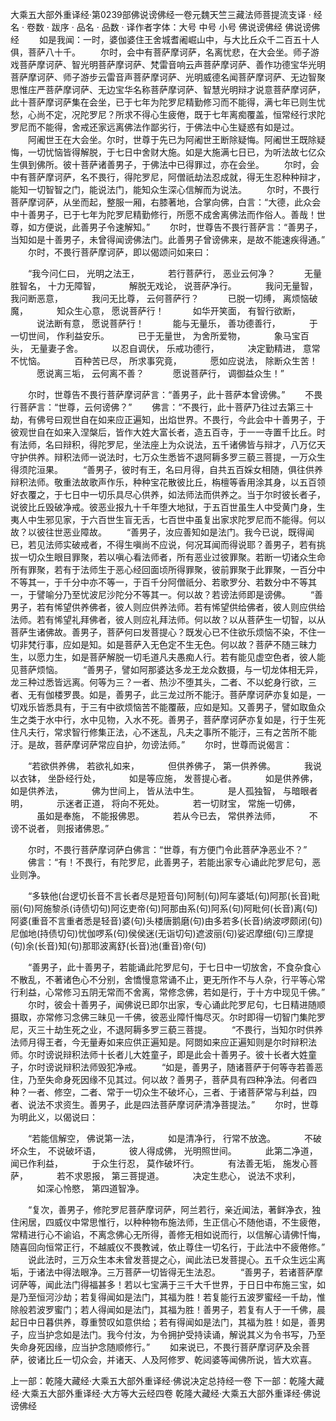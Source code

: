 大乘五大部外重译经·第0239部佛说谤佛经一卷元魏天竺三藏法师菩提流支译
· 经名 · 卷数 · 跋序
· 品名 · 品数 · 译作者字体：大号 中号 小号
佛说谤佛经
佛说谤佛经
　　如是我闻：一时，婆伽婆住王舍城耆阇崛山中，与大比丘众千二百五十人俱，菩萨八十千。
　　尔时，会中有菩萨摩诃萨，名离忧悲，在大会坐。师子游戏菩萨摩诃萨、智光明菩萨摩诃萨、梵雷音响云声菩萨摩诃萨、善作功德宝华光明菩萨摩诃萨、师子游步云雷音声菩萨摩诃萨、光明威德名闻菩萨摩诃萨、无边智聚思惟庄严菩萨摩诃萨、无边宝华名称菩萨摩诃萨、智慧光明辩才说意菩萨摩诃萨，此十菩萨摩诃萨集在会坐，已于七年为陀罗尼精勤修习而不能得，满七年已则生忧愁，心尚不定，况陀罗尼？所求不得心生疲倦，既于七年离痴覆盖，恒常经行求陀罗尼而不能得，舍戒还家远离佛法作鄙劣行，于佛法中心生疑惑有如是过。
　　阿阇世王在大会坐。尔时，世尊于先已为阿阇世王断除疑悔。阿阇世王既除疑悔，一切忧恼皆得解脱，于七日中舍财大施。如是大施满七日已，为听法故七亿众生俱到佛所。彼十菩萨诸善男子，于佛法中已得罪过，亦在会坐。
　　尔时，会中有菩萨摩诃萨，名不畏行，得陀罗尼，阿僧祇劫法忍成就，得无生忍种种辩才，能知一切智智之门，能说法门，能知众生深心信解而为说法。
　　尔时，不畏行菩萨摩诃萨，从坐而起，整服一厢，右膝著地，合掌向佛，白言：“大德，此众会中十善男子，已于七年为陀罗尼精勤修行，所愿不成舍离佛法而作俗人。善哉！世尊，如方便说，此善男子令速解知。”
　　尔时，世尊告不畏行菩萨言：“善男子，当知如是十善男子，未曾得闻谤佛法门。此善男子曾谤佛来，是故不能速疾得通。”
　　尔时，不畏行菩萨摩诃萨，即以偈颂问如来曰：

　　“我今问仁曰， 光明之法王，
　　　若行菩萨行， 恶业云何净？
　　　无量胜智名， 十力无障智，
　　　解脱无戏论， 说菩萨净行。
　　　我问无量智， 我问断恶意，
　　　我问无比尊， 云何菩萨行？
　　　已脱一切缚， 离烦恼破魔，
　　　知众生心意， 愿说菩萨行！
　　　如华开笑面， 有智行欲断，
　　　说法断有意， 愿说菩萨行！
　　　能与无量乐， 善功德善行，
　　　于一切世间， 作利益安乐。
　　　已于无量世， 为舍所爱物，
　　　象马宝百头， 无量妻子舍。
　　　以忍自调伏， 乐戒功德行，
　　　决定勤精进， 意常不忧恼。
　　　百种苦已尽， 所求事究竟，
　　　愿如应说法， 除断众生苦！
　　　愿说离三垢， 云何离不善？
　　　愿说菩萨行， 调御益众生！”

　　尔时，世尊告不畏行菩萨摩诃萨言：“善男子，此十菩萨本曾谤佛。”
　　不畏行菩萨言：“世尊，云何谤佛？”
　　佛言：“不畏行，此十菩萨乃往过去第三十劫，有佛号曰观世自在如来应正遍知，出焰世界。不畏行，今此会中十善男子，于彼观世自在如来入涅槃后，皆作大姓大富长者，造五百寺，于一一寺置千比丘。时有法师，名曰辩积，得陀罗尼，坐法座上为众说法，五千诸佛皆与辩才，八万亿天守护供养。辩积法师一说法时，七万众生悉皆不退阿耨多罗三藐三菩提，一万众生得须陀洹果。
　　“善男子，彼时有王，名曰月得，自共五百婇女相随，俱往供养辩积法师。敬重法故歌声作乐，种种宝花散彼比丘，栴檀等香用涂其身，以五百领好衣覆之，于七日中一切乐具尽心供养，如法师法而供养之。当于尔时彼长者子，说彼比丘毁破净戒。彼恶业报九十千年堕大地狱，于五百世虽生人中受黄门身，生夷人中生邪见家，于六百世生盲无舌，七百世中虽复出家求陀罗尼而不能得。何以故？以彼往世恶业障故。
　　“善男子，汝应善知如是法门。我今已说，既得闻已，若见法师实破戒者，不得生嗔尚不应说，何况耳闻而得说耶？善男子，若有挑拔一切众生眼目罪聚，若以嗔心看法师者，所有恶业过彼罪聚。若断一切诸众生命所有罪聚，若有于法师生于恶心经回面顷所得罪聚，彼前罪聚于此罪聚，一百分中不等其一，于千分中亦不等一，于百千分阿僧祇分、若歌罗分、若数分中不等其一，于譬喻分乃至忧波尼沙陀分不等其一。何以故？若谤法师即是谤佛。
　　“善男子，若有悕望供养佛者，彼人则应供养法师。若有悕望供给佛者，彼人则应供给法师。若有悕望礼拜佛者，彼人则应礼拜法师。何以故？以从菩萨生一切智，以从菩萨生诸佛故。善男子，菩萨何曰发菩提心？既发心已不住欲乐烦恼不染，不住一切非梵行事，应如是知。如是菩萨入无色定不生无色。何以故？菩萨不随三昧力生，以愿力生，如是菩萨解脱一切毛道凡夫愚痴人行。若有能见虚空色者，彼人能见菩萨烦恼。
　　“善男子，譬如阿那婆达多龙王龙众数摄，与一切龙体相无异，龙三种过悉皆远离。何等为三？一者、热沙不堕其头，二者、不以蛇身行欲，三者、无有伽楼罗畏。如是，善男子，此三龙过所不能汙。菩萨摩诃萨亦复如是，一切戏乐皆悉具有，于三有中欲烦恼苦不能覆蔽，应如是知。又善男子，譬如取鱼众生之类于水中行，水中见物，入水不死。善男子，菩萨摩诃萨亦复如是，行于生死住凡夫行，常求智行修集正法，心不迷乱，凡夫之事所不能汙，三有之苦所不能汙。是故，菩萨摩诃萨常应自护，勿谤法师。”
　　尔时，世尊而说偈言：

　　“若欲供养佛， 若欲礼如来，
　　　但供养佛子， 第一供养佛。
　　　我说以衣钵， 坐卧经行处，
　　　如是等应施， 发菩提心者。
　　　如是供养佛， 如是供养法，
　　　佛为世间上， 皆从法中生。
　　　是人孤独智， 与暗眼者明，
　　　示迷者正道， 将向不死处。
　　　若一切财宝， 常施一切佛，
　　　虽如是奉施， 不能报佛恩。
　　　若从今已去， 常供养法师，
　　　不谤不说者， 则报诸佛恩。”

　　尔时，不畏行菩萨摩诃萨白佛言：“世尊，有方便门令此菩萨净恶业不？”
　　佛言：“有！不畏行，有陀罗尼，此善男子，若能出家专心诵此陀罗尼句，恶业则净。

　　“多轶他(台逻切长音不言长者尽是短音句)阿制(句)阿车婆坻(句)阿那(长音)毗丽(句)阿施黎杀(诗债切句)阿讫吏帝(句)阿那由系(句)阿系(句)阿毗何(长音)离(句)阿婆(重音不言重者悉是轻音)婆(句)头楼唐鹅磨(句)由多若多(长音)纳波啰颇闭(句)尼伽地(持债切句)忧伽啰系(句)侯侯迷(无诣切句)遮波丽(句)娑迟摩细(句)三摩提(句)余(长音)知(句)那耶波离舒(长音)池(重音)帝(句)

　　“善男子，此十善男子，若能诵此陀罗尼句，于七日中一切放舍，不食杂食心不散乱，不著诸色心不分别，舍憍慢意常诵不止，更无所作不与人杂，行平等心常行利益，心常修习五阴无常而不舍离，常修念佛，若如是行，于十方中现见千佛。”
　　尔时，彼会十善男子，闻佛说已即尔出家，专心诵此陀罗尼句，七日精进随顺摄取，亦常修习念佛三昧见一千佛，彼恶业障忏悔尽灭。尔时即得一切智门集陀罗尼，灭三十劫生死之业，不退阿耨多罗三藐三菩提。
　　“不畏行，当知尔时供养法师月得王者，今无量寿如来应供正遍知是。阿閦如来应正遍知则是尔时辩积法师。尔时谤说辩积法师十长者儿大姓童子，即是此会十善男子。彼十长者大姓童子，尔时谤说辩积法师毁犯净戒。
　　“如是，善男子，随诸菩萨于何等寺若善恶住，乃至失命身死因缘不见其过。何以故？善男子，菩萨具有四种净法。何者四种？一者、修空，二者、常于一切众生不破坏心，三者、于诸菩萨常与利益，四者、说法不求资生。善男子，此是四法菩萨摩诃萨清净菩提法。”
　　尔时，世尊为明此义，以偈说曰：

　　“若能信解空， 佛说第一法，
　　　如是清净行， 行常不放逸。
　　　不破坏众生， 不说破坏语，
　　　彼人得成佛， 光明照世间。
　　　此第二净道， 闻已作利益，
　　　于众生行忍， 莫作破坏行。
　　　有法善无垢， 施发心菩萨，
　　　若不求恩报， 第三菩提道。
　　　决定生悲心， 说法不求利，
　　　如深心怜愍， 第四道智净。

　　“复次，善男子，修陀罗尼菩萨摩诃萨，阿兰若行，亲近闻法，著鲜净衣，独住闲居，四威仪中常思惟行，以种种物布施法师，生正信心不随他语，不生疲倦，常精进行心不谕谄，不离念佛心无所得，善修无相如说而行，以信解心请佛忏悔，随喜回向恒常正行，不越威仪不畏教诫，依止尊住一切名行，于此法中不疲倦修。”
　　说此法时，三万众生本未曾发菩提之心，闻此法已发菩提心。五千众生远尘离垢，于诸法中得法眼净。三万菩萨一切皆得无生法忍。
　　“善男子，若诸菩萨摩诃萨等，闻此法门得福甚多！若以七宝满于三千大千世界，于日日中布施三宝，如是乃至恒河沙劫；若复得闻如是法门，其福为胜！若复能行五波罗蜜经一千劫，惟除般若波罗蜜门；若人得闻如是法门，其福为胜！善男子，若复有人于一千佛，晨起日中日暮供养，尊重赞叹如意供给；若有得闻如是法门，其福为胜！如是，善男子，应当护念如是法门。我今付汝，为令拥护受持读诵，解说其义为令书写，乃至失命身死因缘，应当护念随顺修行。”
　　如来说已，不畏行菩萨摩诃萨及余菩萨，彼诸比丘一切众会，并诸天、人及阿修罗、乾闼婆等闻佛所说，皆大欢喜。

上一部：乾隆大藏经·大乘五大部外重译经·佛说决定总持经一卷
下一部：乾隆大藏经·大乘五大部外重译经·大方等大云经四卷
乾隆大藏经·大乘五大部外重译经·佛说谤佛经
